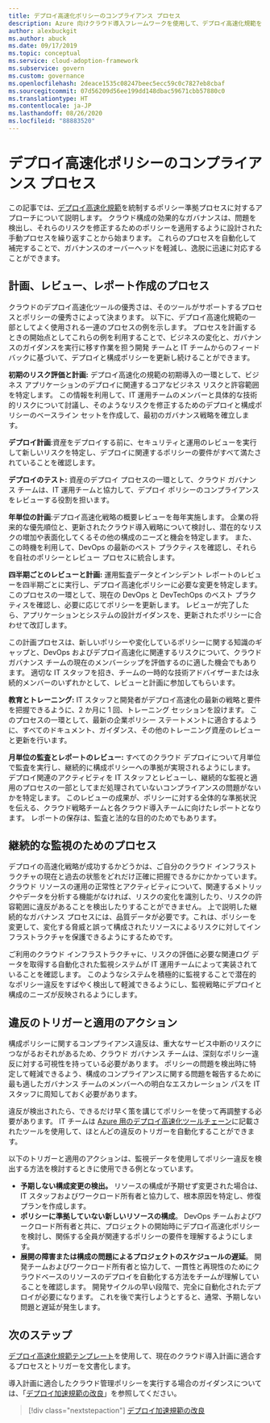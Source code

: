```yaml
---
title: デプロイ高速化ポリシーのコンプライアンス プロセス
description: Azure 向けクラウド導入フレームワークを使用して、デプロイ高速化規範をサポートするプロセスを作成する方法について説明します。
author: alexbuckgit
ms.author: abuck
ms.date: 09/17/2019
ms.topic: conceptual
ms.service: cloud-adoption-framework
ms.subservice: govern
ms.custom: governance
ms.openlocfilehash: 2deace1535c08247beec5ecc59c0c7827eb8cbaf
ms.sourcegitcommit: 07d56209d56ee199dd148dbac59671cbb57880c0
ms.translationtype: HT
ms.contentlocale: ja-JP
ms.lasthandoff: 08/26/2020
ms.locfileid: "88883520"
---
```

# <a name="deployment-acceleration-policy-compliance-processes"></a>デプロイ高速化ポリシーのコンプライアンス プロセス

この記事では、[デプロイ高速化規範](./index.md)を統制するポリシー準拠プロセスに対するアプローチについて説明します。 クラウド構成の効果的なガバナンスは、問題を検出し、それらのリスクを修正するためのポリシーを適用するように設計された手動プロセスを繰り返すことから始まります。 これらのプロセスを自動化して補完することで、ガバナンスのオーバーヘッドを軽減し、逸脱に迅速に対応することができます。

## <a name="planning-review-and-reporting-processes"></a>計画、レビュー、レポート作成のプロセス

クラウドのデプロイ高速化ツールの優秀さは、そのツールがサポートするプロセスとポリシーの優秀さによって決まります。 以下に、デプロイ高速化規範の一部としてよく使用される一連のプロセスの例を示します。 プロセスを計画するときの開始点としてこれらの例を利用することで、ビジネスの変化と、ガバナンスのガイダンスを実行に移す作業を担う開発 チームと IT チームからのフィードバックに基づいて、デプロイと構成ポリシーを更新し続けることができます。

**初期のリスク評価と計画:** デプロイ高速化の規範の初期導入の一環として、ビジネス アプリケーションのデプロイに関連するコアなビジネス リスクと許容範囲を特定します。 この情報を利用して、IT 運用チームのメンバーと具体的な技術的リスクについて討議し、そのようなリスクを修正するためのデプロイと構成ポリシーのベースライン セットを作成して、最初のガバナンス戦略を確立します。

**デプロイ計画**:資産をデプロイする前に、セキュリティと運用のレビューを実行して新しいリスクを特定し、デプロイに関連するポリシーの要件がすべて満たされていることを確認します。

**デプロイのテスト:** 資産のデプロイ プロセスの一環として、クラウド ガバナンス チームは、IT 運用チームと協力して、デプロイ ポリシーのコンプライアンスをレビューする役割を担います。

**年単位の計画**:デプロイ高速化戦略の概要レビューを毎年実施します。 企業の将来的な優先順位と、更新されたクラウド導入戦略について検討し、潜在的なリスクの増加や表面化してくるその他の構成のニーズと機会を特定します。 また、この時機を利用して、DevOps の最新のベスト プラクティスを確認し、それらを自社のポリシーとレビュー プロセスに統合します。

**四半期ごとのレビューと計画:** 運用監査データとインシデント レポートのレビューを四半期ごとに実行し、デプロイ高速化ポリシーに必要な変更を特定します。 このプロセスの一環として、現在の DevOps と DevTechOps のベスト プラクティスを確認し、必要に応じてポリシーを更新します。 レビューが完了したら、アプリケーションとシステムの設計ガイダンスを、更新されたポリシーに合わせて改訂します。

この計画プロセスは、新しいポリシーや変化しているポリシーに関する知識のギャップと、DevOps およびデプロイ高速化に関連するリスクについて、クラウド ガバナンス チームの現在のメンバーシップを評価するのに適した機会でもあります。 適切な IT スタッフを招き、チームの一時的な技術アドバイザーまたは永続的メンバーのいずれかとして、レビューと計画に参加してもらいます。

**教育とトレーニング:** IT スタッフと開発者がデプロイ高速化の最新の戦略と要件を把握できるように、2 か月に 1 回、トレーニング セッションを設けます。 このプロセスの一環として、最新の企業ポリシー ステートメントに適合するように、すべてのドキュメント、ガイダンス、その他のトレーニング資産のレビューと更新を行います。

**月単位の監査とレポートのレビュー:** すべてのクラウド デプロイについて月単位で監査を実行し、継続的に構成ポリシーへの準拠が実現されるようにします。 デプロイ関連のアクティビティを IT スタッフとレビューし、継続的な監視と適用のプロセスの一部としてまだ処理されていないコンプライアンスの問題がないかを特定します。 このレビューの成果が、ポリシーに対する全体的な準拠状況を伝える、クラウド戦略チームと各クラウド導入チームに向けたレポートとなります。 レポートの保存は、監査と法的な目的のためでもあります。

## <a name="processes-for-ongoing-monitoring"></a>継続的な監視のためのプロセス

デプロイの高速化戦略が成功するかどうかは、ご自分のクラウド インフラストラクチャの現在と過去の状態をどれだけ正確に把握できるかにかかっています。 クラウド リソースの運用の正常性とアクティビティについて、関連するメトリックやデータを分析する機能がなければ、リスクの変化を識別したり、リスクの許容範囲に違反があることを検出したりすることができません。 上で説明した継続的なガバナンス プロセスには、品質データが必要です。これは、ポリシーを変更して、変化する脅威と誤って構成されたリソースによるリスクに対してインフラストラクチャを保護できるようにするためです。

ご利用のクラウド インフラストラクチャに、リスクの評価に必要な関連ログ データを取得する自動化された監視システムが IT 運用チームによって実装されていることを確認します。 このようなシステムを積極的に監視することで潜在的なポリシー違反をすばやく検出して軽減できるようにし、監視戦略にデプロイと構成のニーズが反映されるようにします。

## <a name="violation-triggers-and-enforcement-actions"></a>違反のトリガーと適用のアクション

構成ポリシーに関するコンプライアンス違反は、重大なサービス中断のリスクにつながるおそれがあるため、クラウド ガバナンス チームは、深刻なポリシー違反に対する可視性を持っている必要があります。 ポリシーの問題を検出時に特定して軽減できるよう、構成のコンプライアンスに関する問題を報告するために最も適したガバナンス チームのメンバーへの明白なエスカレーション パスを IT スタッフに周知しておく必要があります。

違反が検出されたら、できるだけ早く策を講じてポリシーを使って再調整する必要があります。 IT チームは [Azure 用のデプロイ高速化ツールチェーン](./toolchain.md)に記載されたツールを使用して、ほとんどの違反のトリガーを自動化することができます。

以下のトリガーと適用のアクションは、監視データを使用してポリシー違反を検出する方法を検討するときに使用できる例となっています。

- **予期しない構成変更の検出。** リソースの構成が予期せず変更された場合は、IT スタッフおよびワークロード所有者と協力して、根本原因を特定し、修復プランを作成します。
- **ポリシーに準拠していない新しいリソースの構成**。 DevOps チームおよびワークロード所有者と共に、プロジェクトの開始時にデプロイ高速化ポリシーを検討し、関係する全員が関連するポリシーの要件を理解するようにします。
- **展開の障害または構成の問題によるプロジェクトのスケジュールの遅延**。 開発チームおよびワークロード所有者と協力して、一貫性と再現性のためにクラウドベースのリソースのデプロイを自動化する方法をチームが理解していることを確認します。 開発サイクルの早い段階で、完全に自動化されたデプロイが必要になります。 これを後で実行しようとすると、通常、予期しない問題と遅延が発生します。

## <a name="next-steps"></a>次のステップ

[デプロイ高速化規範テンプレート](./template.md)を使用して、現在のクラウド導入計画に適合するプロセスとトリガーを文書化します。

導入計画に適合したクラウド管理ポリシーを実行する場合のガイダンスについては、「[デプロイ加速規範の改良](./discipline-improvement.md)」を参照してください。

> [!div class="nextstepaction"]
> [デプロイ加速規範の改良](./discipline-improvement.md)
